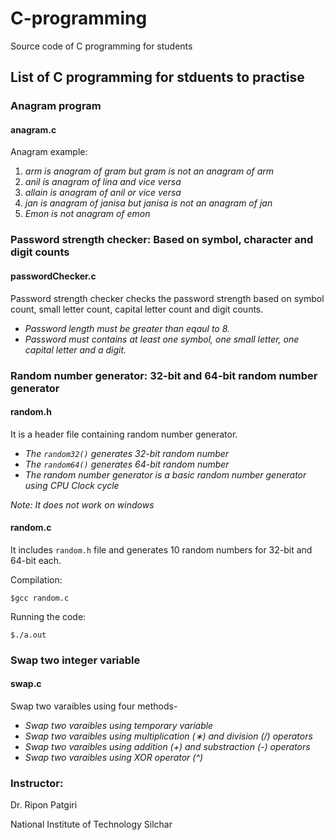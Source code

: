 # C-programming
Source code of C programming for students


## List of C programming for stduents to practise

### Anagram program 
#### anagram.c

Anagram example: 
1. *arm is anagram of gram but gram is not an anagram of arm*
2. *anil is anagram of lina and vice versa*
3. *allain is anagram of anil or vice versa*
4. *jan is anagram of janisa but janisa is not an anagram of jan*
5. *Emon is not anagram of emon*

### Password strength checker: Based on symbol, character and digit counts
#### passwordChecker.c
Password strength checker checks the password strength based on symbol count, small letter count, capital letter count and digit counts.

* *Password length must be greater than eqaul to 8.*
* *Password must contains at least one symbol, one small letter, one capital letter and a digit.*

### Random number generator: 32-bit and 64-bit random number generator
#### random.h
It is a header file containing random number generator. 

* *The `random32()` generates 32-bit random number*
* *The `random64()` generates 64-bit random number*
* *The random number generator is a basic random number generator using CPU Clock cycle*

*Note: It does not work on windows*

#### random.c
It includes `random.h` file and generates 10 random numbers for 32-bit and 64-bit each.

Compilation:

`$gcc random.c`

Running the code: 

`$./a.out`

### Swap two integer variable
#### swap.c

Swap two varaibles using four methods-
* *Swap two varaibles using temporary variable*
* *Swap two varaibles using multiplication (&lowast;) and division (/) operators* 
* *Swap two varaibles using addition (+) and substraction (-) operators*
* *Swap two varaibles using XOR operator (^)*


### Instructor:

Dr. Ripon Patgiri

National Institute of Technology Silchar
